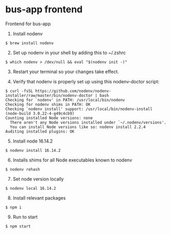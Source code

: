 # bus-app frontend

Frontend for bus-app

1. Install nodenv

```console
$ brew install nodenv
```

2. Set up nodenv in your shell by adding this to ~/.zshrc

```console
$ which nodenv > /dev/null && eval "$(nodenv init -)"
```

3. Restart your terminal so your changes take effect.

4. Verify that nodenv is properly set up using this nodenv-doctor script:

```console
$ curl -fsSL https://github.com/nodenv/nodenv-installer/raw/master/bin/nodenv-doctor | bash
Checking for `nodenv' in PATH: /usr/local/bin/nodenv
Checking for nodenv shims in PATH: OK
Checking `nodenv install' support: /usr/local/bin/nodenv-install (node-build 3.0.22-4-g49c4cb9)
Counting installed Node versions: none
  There aren't any Node versions installed under `~/.nodenv/versions'.
  You can install Node versions like so: nodenv install 2.2.4
Auditing installed plugins: OK
```

5. Install node 16.14.2

```console
$ nodenv install 16.14.2
```

6. Installs shims for all Node executables known to nodenv

```console
$ nodenv rehash
```

7. Set node version locally

```console
$ nodenv local 16.14.2
```

8. Install relevant packages

```console
$ npm i
```

9. Run to start

```console
$ npm start
```
